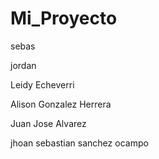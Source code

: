 # Mi_Proyecto

sebas

jordan

Leidy Echeverri







Alison Gonzalez Herrera

Juan Jose Alvarez


jhoan sebastian sanchez ocampo